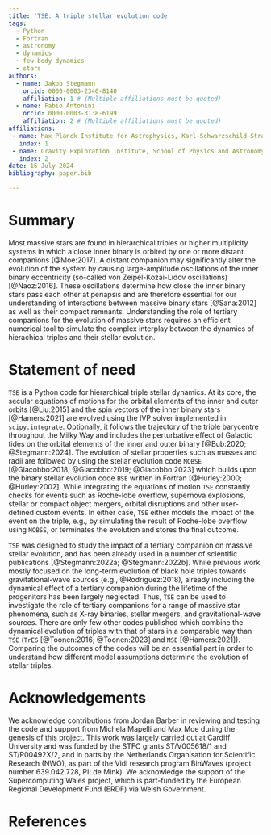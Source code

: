 ```yaml
---
title: 'TSE: A triple stellar evolution code'
tags:
  - Python
  - Fortran
  - astronomy
  - dynamics
  - few-body dynamics
  - stars
authors:
  - name: Jakob Stegmann
    orcid: 0000-0003-2340-8140
    affiliation: 1 # (Multiple affiliations must be quoted)
  - name: Fabio Antonini
    orcid: 0000-0003-3138-6199
    affiliation: 2 # (Multiple affiliations must be quoted)
affiliations:
 - name: Max Planck Institute for Astrophysics, Karl-Schwarzschild-Straße 1, 85741 Garching, Germany
   index: 1
 - name: Gravity Exploration Institute, School of Physics and Astronomy, Cardiff University, Cardiff, CF24 3AA, UK
   index: 2
date: 16 July 2024
bibliography: paper.bib

---
```


# Summary

Most massive stars are found in hierarchical triples or higher multiplicity systems
in which a close inner binary is orbited by one or more distant companions [@Moe:2017].
A distant companion may significantly alter the evolution of the system by causing
large-amplitude oscillations of the inner binary eccentricity (so-called von Zeipel-Kozai-Lidov oscillations) [@Naoz:2016]. These oscillations determine how close the 
inner binary stars pass each other at periapsis and are therefore essential for
our understanding of interactions between massive binary stars [@Sana:2012] as well as 
their compact remnants. Understanding the role of tertiary companions for the evolution 
of massive stars requires an efficient numerical tool to simulate the complex interplay 
between the dynamics of hierachical triples and their stellar evolution.

# Statement of need

`TSE` is a Python code for hierarchical triple stellar dynamics. At its core, 
the secular equations of motions for the orbital elements of the inner and outer
orbits [@Liu:2015] and the spin vectors of the inner binary stars [@Hamers:2021] 
are evolved using the IVP solver implemented in `scipy.integrate`. Optionally, it
follows the trajectory of the triple barycentre throughout the Milky Way and includes 
the perturbative effect of Galactic tides on the orbital elements of the inner and 
outer binary [@Bub:2020; @Stegmann:2024]. The evolution of stellar properties such as 
masses and radii are followed by using the stellar evolution code `MOBSE` 
[@Giacobbo:2018; @Giacobbo:2019; @Giacobbo:2023] which builds upon the binary stellar 
evolution code `BSE` written in Fortran [@Hurley:2000; @Hurley:2002]. While integrating 
the equations of motion `TSE` constantly checks for events such as Roche-lobe overflow, 
supernova explosions, stellar or compact object mergers, orbital disruptions and other 
user-defined custom events. In either case, `TSE` either models the impact of the event 
on the triple, e.g., by simulating the result of Roche-lobe overflow using `MOBSE`,
or terminates the evolution and stores the final outcome. 

`TSE` was designed to study the impact of a tertiary companion on massive stellar
evolution, and has been already used in a number of scientific publications 
[@Stegmann:2022a; @Stegmann:2022b]. While previous work mostly focused on the long-term 
evolution of black hole triples towards gravitational-wave sources (e.g., 
@Rodriguez:2018), already including the dynamical effect of a tertiary companion during
the lifetime of the progenitors has been largely neglected. Thus, `TSE` can be 
used to investigate the role of tertiary companions for a range of massive star 
phenomena, such as X-ray binaries, stellar mergers, and gravitational-wave
sources. There are only few other codes published which combine the dynamical evolution
of triples with that of stars in a comparable way than `TSE` (`TrES` 
[@Toonen:2016; @Toonen:2023] and `MSE` [@Hamers:2021]). Comparing the outcomes of the 
codes will be an essential part in order to understand how different model assumptions
determine the evolution of stellar triples.

# Acknowledgements

We acknowledge contributions from Jordan Barber in reviewing and testing the code and support from 
Michela Mapelli and Max Moe during the genesis of this project. This work was largely
carried out at Cardiff University and was funded by the STFC grants ST/V005618/1 and ST/P00492X/2, and in parts by the Netherlands Organisation for Scientific Research (NWO), as part of the Vidi research program BinWaves (project number 639.042.728, PI: de Mink). We acknowledge the support of the Supercomputing Wales project, which is part-funded by the European Regional Development Fund (ERDF) via Welsh Government.

# References
